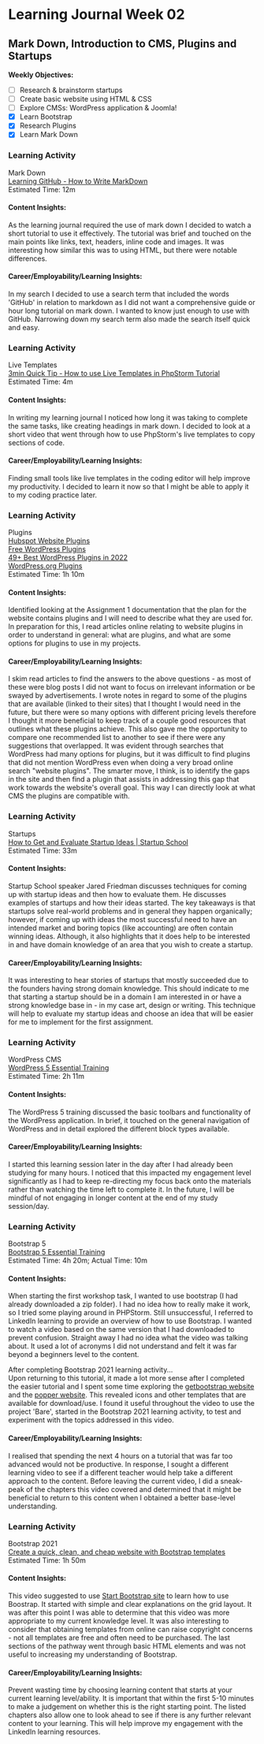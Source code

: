 # Learning Journal Week 02

## Mark Down, Introduction to CMS, Plugins and Startups
**Weekly Objectives:**
- [ ] Research & brainstorm startups
- [ ] Create basic website using HTML & CSS
- [ ] Explore CMSs: WordPress application & Joomla!
- [x] Learn Bootstrap
- [x] Research Plugins
- [x] Learn Mark Down

### Learning Activity

Mark Down <br>
[Learning GitHub - How to Write MarkDown](https://www.youtube.com/watch?v=eJojC3lSkwg) <br>
Estimated Time: 12m

#### Content Insights:
As the learning journal required the use of mark down I decided to watch a short tutorial
to use it effectively. The tutorial was brief and touched on the main points like links, text, headers, inline code
and images. It was interesting how similar this was to using HTML, but there were notable differences.

#### Career/Employability/Learning Insights:
In my search I decided to use a search term that included the words 'GitHub' in relation to markdown as I did not want
a comprehensive guide or hour long tutorial on mark down. I wanted to know just enough to use with GitHub. Narrowing 
down my search term also made the search itself quick and easy.

### Learning Activity

Live Templates <br>
[3min Quick Tip - How to use Live Templates in PhpStorm Tutorial](https://www.youtube.com/watch?v=eyHTNIkZ028&t=32s) <br>
Estimated Time: 4m

#### Content Insights:
In writing my learning journal I noticed how long it was taking to complete the same tasks, like creating headings in 
mark down. I decided to look at a short video that went through how to use PhpStorm's live templates to copy sections 
of code.

#### Career/Employability/Learning Insights:
Finding small tools like live templates in the coding editor will help improve my productivity. I decided to learn it 
now so that I might be able to apply it to my coding practice later.

### Learning Activity

Plugins <br>
[Hubspot Website Plugins](https://blog.hubspot.com/marketing/website-plugins) <br>
[Free WordPress Plugins](https://winningwp.com/best-free-wordpress-plugins/) <br>
[49+ Best WordPress Plugins in 2022](https://wpforms.com/best-free-wordpress-plugins-for-your-website/) <br>
[WordPress.org Plugins](https://wordpress.org/plugins/tags/free/) <br>
Estimated Time: 1h 10m

#### Content Insights:
Identified looking at the Assignment 1 documentation that the plan for the website contains plugins and I will need to
describe what they are used for. In preparation for this, I read articles online relating to website plugins in order 
to understand in general: what are plugins, and what are some options for plugins to use in my projects.

#### Career/Employability/Learning Insights:
I skim read articles to find the answers to the above questions - as most of these were blog posts I did not want to 
focus on irrelevant information or be swayed by advertisements. I wrote notes in regard to some of the plugins that 
are available (linked to their sites) that I thought I would need in the future, but there were so many options with 
different pricing levels therefore I thought it more beneficial to keep track of a couple good resources that outlines 
what these plugins achieve. This also gave me the opportunity to compare one recommended list to another to see if 
there were any suggestions that overlapped. 
It was evident through searches that WordPress had many options for plugins, but it was difficult to find plugins that 
did not mention WordPress even when doing a very broad online search "website plugins". The smarter move, I think, is 
to identify the gaps in the site and then find a plugin that assists in addressing this gap that work towards the 
website's overall goal. This way I can directly look at what CMS the plugins are compatible with. 

### Learning Activity

Startups <br>
[How to Get and Evaluate Startup Ideas | Startup School](https://www.youtube.com/watch?v=Th8JoIan4dg) <br>
Estimated Time: 33m

#### Content Insights:
Startup School speaker Jared Friedman discusses techniques for coming up with startup ideas and then how to evaluate
them. He discusses examples of startups and how their ideas started. The key takeaways is that startups solve 
real-world problems and in general they happen organically; however, if coming up with ideas the most successful need 
to have an intended market and boring topics (like accounting) are often contain winning ideas. Although, it also 
highlights that it does help to be interested in and have domain knowledge of an area that you wish to create a startup.

#### Career/Employability/Learning Insights:
It was interesting to hear stories of startups that mostly succeeded due to the founders having strong domain knowledge.
This should indicate to me that starting a startup should be in a domain I am interested in or have a strong
knowledge base in - in my case art, design or writing. This technique will help to evaluate my startup ideas and 
choose an idea that will be easier for me to implement for the first assignment. 

### Learning Activity

WordPress CMS <br>
[WordPress 5 Essential Training](https://www.linkedin.com/learning/wordpress-5-essential-training/wordpress-an-introduction?u=2223545) <br>
Estimated Time: 2h 11m

#### Content Insights:

The WordPress 5 training discussed the basic toolbars and functionality of the WordPress application. In brief, it 
touched on the general navigation of WordPress and in detail explored the different block types available.

#### Career/Employability/Learning Insights:
I started this learning session later in the day after I had already been studying for many hours. I noticed that this 
impacted my engagement level significantly as I had to keep re-directing my focus back onto the materials rather than 
watching the time left to complete it. In the future, I will be mindful of not engaging in longer content at the end of my 
study session/day. 

### Learning Activity

Bootstrap 5 <br>
[Bootstrap 5 Essential Training](https://www.linkedin.com/learning/bootstrap-5-essential-training/the-most-popular-framework?autoplay=true&u=2223545) <br>
Estimated Time: 4h 20m; Actual Time: 10m

#### Content Insights:
When starting the first workshop task, I wanted to use bootstrap (I had already downloaded a zip folder). I had no idea 
how to really make it work, so I tried some playing around in PHPStorm. Still unsuccessful, I referred to LinkedIn 
learning to provide an overview of how to use Bootstrap. I wanted to watch a video based on the same version that I had
downloaded to prevent confusion. Straight away I had no idea what the video was talking about. It used a lot of acronyms
I did not understand and felt it was far beyond a beginners level to the content. 

After completing Bootstrap 2021 learning activity... <br>
Upon returning to this tutorial, it made a lot more sense after I completed the easier tutorial and I spent some time
exploring the [getbootstrap website](https://getbootstrap.com/) and the [popper website](https://popper.js.org/). This 
revealed icons and other templates that are available for download/use. I found it useful throughout the video to use 
the project 'Bare', started in the Bootstrap 2021 learning activity, to test and experiment with the topics addressed in this 
video.

#### Career/Employability/Learning Insights:
I realised that spending the next 4 hours on a tutorial that was far too advanced would not be productive. In response,
I sought a different learning video to see if a different teacher would help take a different approach to the content.
Before leaving the current video, I did a sneak-peak of the chapters this video covered and determined that it might be 
beneficial to return to this content when I obtained a better base-level understanding. 



### Learning Activity

Bootstrap 2021 <br>
[Create a quick, clean, and cheap website with Bootstrap templates](https://www.linkedin.com/learning/create-a-quick-clean-and-cheap-website-with-bootstrap-templates/what-you-need?autoSkip=true&autoplay=true&resume=false&u=2223545) <br>
Estimated Time: 1h 50m

#### Content Insights:
This video suggested to use [Start Bootstrap site](https://startbootstrap.com/) to learn how to use Boostrap. It started
with simple and clear explanations on the grid layout. It was after this point I was able to determine that this video 
was more appropriate to my current knowledge level. It was also interesting to consider that obtaining templates from 
online can raise copyright concerns - not all templates are free and often need to be purchased. The last sections of
the pathway went through basic HTML elements and was not useful to increasing my understanding of Bootstrap. 

#### Career/Employability/Learning Insights:
Prevent wasting time by choosing learning content that starts at your current learning level/ability. It is important
that within the first 5-10 minutes to make a judgement on whether this is the right starting point. The listed 
chapters also allow one to look ahead to see if there is any further relevant content to your learning. This will help 
improve my engagement with the LinkedIn learning resources.
